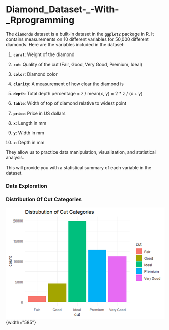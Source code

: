 # Diamond_Dataset-\_-With-\_Rprogramming

The **`diamonds`** dataset is a built-in dataset in the **`ggplot2`** package in R. It contains measurements on 10 different variables for 50,000 different diamonds. Here are the variables included in the dataset:

1.  **`carat`**: Weight of the diamond

2.  **`cut`**: Quality of the cut (Fair, Good, Very Good, Premium, Ideal)

3.  **`color`**: Diamond color

4.  **`clarity`**: A measurement of how clear the diamond is

5.  **`depth`**: Total depth percentage = z / mean(x, y) = 2 \* z / (x + y)

6.  **`table`**: Width of top of diamond relative to widest point

7.  **`price`**: Price in US dollars

8.  **`x`**: Length in mm

9.  **`y`**: Width in mm

10. **`z`**: Depth in mm

They allow us to practice data manipulation, visualization, and statistical analysis.

This will provide you with a statistical summary of each variable in the dataset.

### Data Exploration

### Distribution Of Cut Categories

![Cut Distribution](Cut_dist.png){width="585"}
